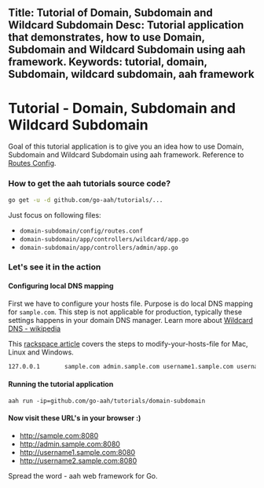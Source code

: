 Title: Tutorial of Domain, Subdomain and Wildcard Subdomain
Desc: Tutorial application that demonstrates, how to use Domain, Subdomain and Wildcard Subdomain using aah framework.
Keywords: tutorial, domain, Subdomain, wildcard subdomain, aah framework
---
# Tutorial - Domain, Subdomain and Wildcard Subdomain

Goal of this tutorial application is to give you an idea how to use Domain, Subdomain and Wildcard Subdomain using aah framework. Reference to [Routes Config](/routes-config.html).

### How to get the aah tutorials source code?

```bash
go get -u -d github.com/go-aah/tutorials/...
```

Just focus on following files:

  * `domain-subdomain/config/routes.conf`
  * `domain-subdomain/app/controllers/wildcard/app.go`
  * `domain-subdomain/app/controllers/admin/app.go`

### Let's see it in the action

#### Configuring local DNS mapping
First we have to configure your hosts file. Purpose is do local DNS mapping for `sample.com`. This step is not applicable for production, typically these settings happens in your domain DNS manager. Learn more about [Wildcard DNS - wikipedia](https://en.wikipedia.org/wiki/Wildcard_DNS_record)

This [rackspace article](https://support.rackspace.com/how-to/modify-your-hosts-file/) covers the steps to modify-your-hosts-file for Mac, Linux and Windows.

```bash
127.0.0.1       sample.com admin.sample.com username1.sample.com username2.sample.com
```

#### Running the tutorial application
```
aah run -ip=github.com/go-aah/tutorials/domain-subdomain
```

#### Now visit these URL's in your browser :)

* http://sample.com:8080
* http://admin.sample.com:8080
* http://username1.sample.com:8080
* http://username2.sample.com:8080

Spread the word - aah web framework for Go.
